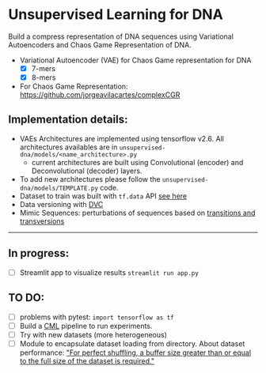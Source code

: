 # Unsupervised Learning for DNA
Build a compress representation of DNA sequences using Variational Autoencoders and Chaos Game Representation of DNA.

- Variational Autoencoder (VAE) for Chaos Game representation for DNA
    - [x] 7-mers
    - [x] 8-mers 

- For Chaos Game Representation: https://github.com/jorgeavilacartes/complexCGR

## Implementation details: 
- VAEs Architectures are implemented using tensorflow v2.6. All architectures availables are in `unsupervised-dna/models/<name_architecture>.py`
  - current architectures are built using Convolutional (encoder) and Deconvolutional (decoder) layers. 
- To add new architectures please follow the `unsupervised-dna/models/TEMPLATE.py` code.
- Dataset to train was built with `tf.data` API [see here](https://www.tensorflow.org/guide/data)
- Data versioning with [DVC](https://dvc.org/)
- Mimic Sequences: perturbations of sequences based on [transitions and transversions](https://www.biorxiv.org/content/10.1101/2021.05.13.444008v2.full.pdf)
___ 
## In progress:
- [ ] Streamlit app to visualize results `streamlit run app.py`  
## TO DO: 
- [ ] problems with pytest: `import tensorflow as tf`
- [ ] Build a [CML](https://cml.dev/) pipeline to run experiments.
- [ ] Try with new datasets (more heterogeneous)
- [ ] Module to encapsulate dataset loading from directory. About dataset performance: ["For perfect shuffling, a buffer size greater than or equal to the full size of the dataset is required."](https://www.tensorflow.org/api_docs/python/tf/data/Dataset?hl=ko)